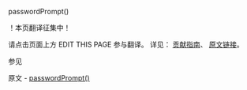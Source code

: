 passwordPrompt()

 ！本页翻译征集中！

请点击页面上方 EDIT THIS PAGE 参与翻译。
详见：
[贡献指南]( https://github.com/whaleal/MongoDB-Manual-zh/blob/master/CONTRIBUTING.md )、
[原文链接](  https://docs.mongodb.com/manual/reference/method/passwordPrompt/  )。

 参见

原文 - [passwordPrompt()]( https://docs.mongodb.com/manual/reference/method/passwordPrompt/ )

